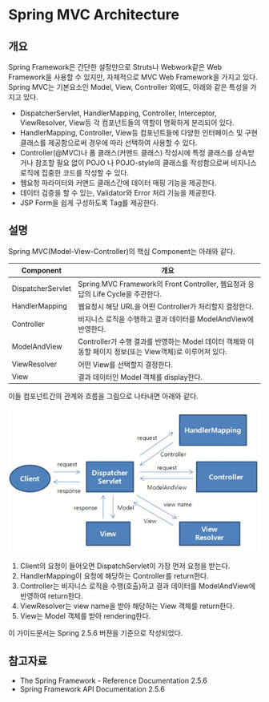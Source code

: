 # Spring MVC Architecture

## 개요

Spring Framework은 간단한 설정만으로 Struts나 Webwork같은 Web Framework을 사용할 수 있지만, 자체적으로 MVC Web Framework을 가지고 있다.
Spring MVC는 기본요소인 Model, View, Controller 외에도, 아래와 같은 특성을 가지고 있다.

- DispatcherServlet, HandlerMapping, Controller, Interceptor, ViewResolver, View등 각 컴포넌트들의 역할이 명확하게 분리되어 있다.
- HandlerMapping, Controller, View등 컴포넌트들에 다양한 인터페이스 및 구현 클래스를 제공함으로써 경우에 따라 선택하여 사용할 수 있다.
- Controller(@MVC)나 폼 클래스(커맨드 클래스) 작성시에 특정 클래스를 상속받거나 참조할 필요 없이 POJO 나 POJO-style의 클래스를 작성함으로써 비지니스 로직에 집중한 코드를 작성할 수 있다.
- 웹요청 파라미터와 커맨드 클래스간에 데이터 매핑 기능을 제공한다.
- 데이터 검증을 할 수 있는, Validator와 Error 처리 기능을 제공한다.
- JSP Form을 쉽게 구성하도록 Tag를 제공한다.

## 설명

Spring MVC(Model-View-Controller)의 핵심 Component는 아래와 같다.

| Component         | 개요                                                                    |
|-------------------|-----------------------------------------------------------------------|
| DispatcherServlet | Spring MVC Framework의 Front Controller, 웹요청과 응답의 Life Cycle을 주관한다.    |
| HandlerMapping    | 웹요청시 해당 URL을 어떤 Controller가 처리할지 결정한다.                                |
| Controller        | 비지니스 로직을 수행하고 결과 데이터를 ModelAndView에 반영한다.                             |
| ModelAndView      | Controller가 수행 결과를 반영하는 Model 데이터 객체와 이동할 페이지 정보(또는 View객체)로 이루어져 있다. |
| ViewResolver      | 어떤 View를 선택할지 결정한다.                                                   |
| View              | 결과 데이터인 Model 객체를 display한다.                                          |

이들 컴포넌트간의 관계와 흐름을 그림으로 나타내면 아래와 같다.

![web-servlet--spring-mvc-architecture](./images/web-servlet--spring-mvc-architecture.png)

1. Client의 요청이 들어오면 DispatchServlet이 가장 먼저 요청을 받는다.
2. HandlerMapping이 요청에 해당하는 Controller를 return한다.
3. Controller는 비지니스 로직을 수행(호출)하고 결과 데이터를 ModelAndView에 반영하여 return한다.
4. ViewResolver는 view name을 받아 해당하는 View 객체를 return한다.
5. View는 Model 객체를 받아 rendering한다.

이 가이드문서는 Spring 2.5.6 버젼을 기준으로 작성되었다.

## 참고자료

- The Spring Framework - Reference Documentation 2.5.6
- Spring Framework API Documentation 2.5.6